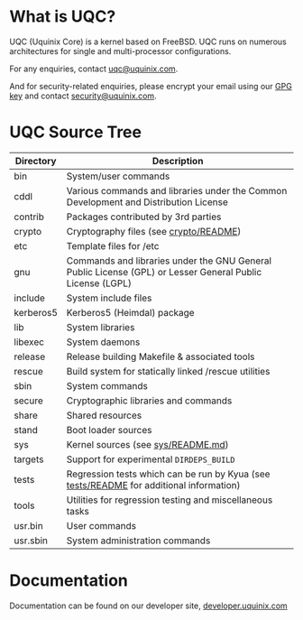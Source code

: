 What is UQC?
=============

UQC (Uquinix Core) is a kernel based on FreeBSD. UQC runs on numerous architectures for single and multi-processor configurations.

For any enquiries, contact uqc@uquinix.com.

And for security-related enquiries, please encrypt your email using our [GPG key](https://developer.uquinix.com/keys/signing-key.asc) and contact security@uquinix.com.

UQC Source Tree
================
| Directory | Description |
| --------- | ----------- |
| bin | System/user commands |
| cddl | Various commands and libraries under the Common Development and Distribution License |
| contrib | Packages contributed by 3rd parties |
| crypto | Cryptography files (see [crypto/README](crypto/README)) |
| etc | Template files for /etc |
| gnu | Commands and libraries under the GNU General Public License (GPL) or Lesser General Public License (LGPL) |
| include | System include files |
| kerberos5 | Kerberos5 (Heimdal) package |
| lib | System libraries |
| libexec | System daemons |
| release | Release building Makefile & associated tools |
| rescue | Build system for statically linked /rescue utilities |
| sbin | System commands |
| secure | Cryptographic libraries and commands |
| share | Shared resources |
| stand | Boot loader sources |
| sys | Kernel sources (see [sys/README.md](sys/README.md)) |
| targets | Support for experimental `DIRDEPS_BUILD` |
| tests | Regression tests which can be run by Kyua (see [tests/README](tests/README) for additional information) |
| tools | Utilities for regression testing and miscellaneous tasks |
| usr.bin | User commands |
| usr.sbin | System administration commands |

Documentation
=============

Documentation can be found on our developer site, [developer.uquinix.com](https://developer.uquinix.com)
